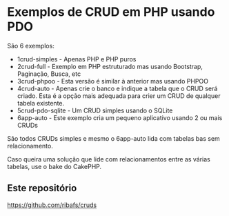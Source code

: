 # Exemplos de CRUD em PHP usando PDO

São 6 exemplos:

- 1crud-simples - Apenas PHP e PHP puros
- 2crud-full - Exemplo em PHP estruturado mas usando Bootstrap, Paginação, Busca, etc
- 3crud-phpoo - Esta versão é similar à anterior mas usando PHPOO
- 4crud-auto - Apenas crie o banco e indique a tabela que o CRUD será criado. Esta é a opção mais adequada para crier um CRUD de qualquer tabela existente.
- 5crud-pdo-sqlite - Um CRUD simples usando o SQLite
- 6app-auto - Este exemplo cria um pequeno aplicativo usando 2 ou mais CRUDs

São todos CRUDs simples e mesmo o 6app-auto lida com tabelas bas sem relacionamento.

Caso queira uma solução que lide com relacionamentos entre as várias tabelas, use o bake do CakePHP.

## Este repositório
https://github.com/ribafs/cruds


